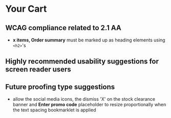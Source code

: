 # Your Cart
## WCAG compliance related to 2.1 AA
- **x items, Order summary** must be marked up as heading elements using `<h2>`'s
## Highly recommended usability suggestions for screen reader users
## Future proofing type suggestions
- allow the social media icons, the dismiss 'X' on the stock clearance banner and **Enter promo code** placeholder to resize proportionally when the text spacing bookmarklet is applied
